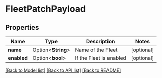 # FleetPatchPayload

## Properties

Name | Type | Description | Notes
------------ | ------------- | ------------- | -------------
**name** | Option<**String**> | Name of the Fleet | [optional]
**enabled** | Option<**bool**> | If the Fleet is enabled | [optional]

[[Back to Model list]](../README.md#documentation-for-models) [[Back to API list]](../README.md#documentation-for-api-endpoints) [[Back to README]](../README.md)


